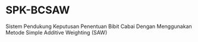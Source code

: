 # SPK-BCSAW
Sistem Pendukung Keputusan Penentuan Bibit Cabai Dengan Menggunakan Metode Simple Additive Weighting (SAW)
